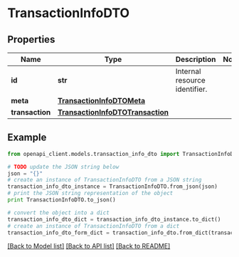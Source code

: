 # TransactionInfoDTO


## Properties

Name | Type | Description | Notes
------------ | ------------- | ------------- | -------------
**id** | **str** | Internal resource identifier. | 
**meta** | [**TransactionInfoDTOMeta**](TransactionInfoDTOMeta.md) |  | 
**transaction** | [**TransactionInfoDTOTransaction**](TransactionInfoDTOTransaction.md) |  | 

## Example

```python
from openapi_client.models.transaction_info_dto import TransactionInfoDTO

# TODO update the JSON string below
json = "{}"
# create an instance of TransactionInfoDTO from a JSON string
transaction_info_dto_instance = TransactionInfoDTO.from_json(json)
# print the JSON string representation of the object
print TransactionInfoDTO.to_json()

# convert the object into a dict
transaction_info_dto_dict = transaction_info_dto_instance.to_dict()
# create an instance of TransactionInfoDTO from a dict
transaction_info_dto_form_dict = transaction_info_dto.from_dict(transaction_info_dto_dict)
```
[[Back to Model list]](../README.md#documentation-for-models) [[Back to API list]](../README.md#documentation-for-api-endpoints) [[Back to README]](../README.md)


